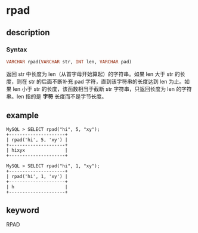 # rpad

## description

### Syntax

```Haskell
VARCHAR rpad(VARCHAR str, INT len, VARCHAR pad)
```

返回 str 中长度为 len（从首字母开始算起）的字符串。如果 len 大于 str 的长度，则在 str 的后面不断补充 pad 字符，直到该字符串的长度达到 len 为止。如果 len 小于 str 的长度，该函数相当于截断 str 字符串，只返回长度为 len 的字符串。len 指的是 **字符** 长度而不是字节长度。

## example

```Plain Text
MySQL > SELECT rpad("hi", 5, "xy");
+---------------------+
| rpad('hi', 5, 'xy') |
+---------------------+
| hixyx               |
+---------------------+

MySQL > SELECT rpad("hi", 1, "xy");
+---------------------+
| rpad('hi', 1, 'xy') |
+---------------------+
| h                   |
+---------------------+
```

## keyword

RPAD
